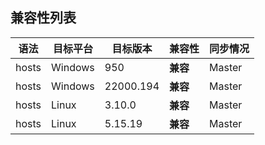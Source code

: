 ## 兼容性列表
| 语法 | 目标平台 | 目标版本 | 兼容性 | 同步情况 |
|--|--|--|--|--|
| hosts | Windows | 950 | **兼容** | Master |
| hosts | Windows | 22000.194 | **兼容** | Master |
| hosts | Linux | 3.10.0 | **兼容** | Master |
| hosts | Linux | 5.15.19 | **兼容** | Master |
